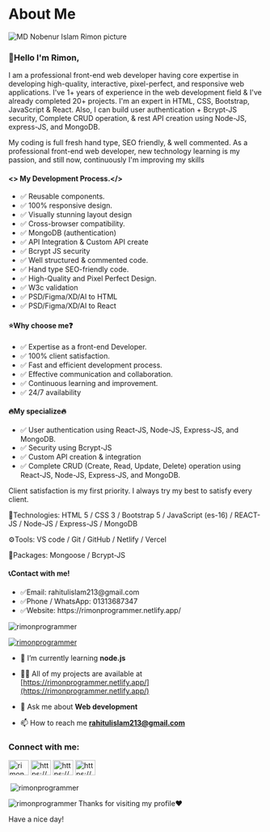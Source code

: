 <h1>About Me</h1>

<img src="https://scontent.fdac24-3.fna.fbcdn.net/v/t39.30808-6/411878320_316203688041623_3075447041091224210_n.png?_nc_cat=109&ccb=1-7&_nc_sid=5f2048&_nc_ohc=_hCDt_RJzpUAX9VsKlc&_nc_oc=Adjgcmi3d5KPu4Hfe6xvfcKxUqre0iP9owdpvWTcr_o-ikeeTO2QZp_nO7_oyxVIbuk&_nc_ht=scontent.fdac24-3.fna&oh=00_AfAxYscdILfQKiND90kIrgBO6MlXaNIfEf1QQ-ToHYf6CQ&oe=66058521" alt="MD Nobenur Islam Rimon picture" /> 

<h3>🤝Hello I'm Rimon,</h3>
<p>I am a professional front-end web developer having core expertise in developing high-quality, interactive, pixel-perfect, and responsive web applications. I've 1+ years of experience in the web development field & I've already completed 20+ projects. I'm an expert in HTML, CSS, Bootstrap, JavaScript & React. Also, I can build user authentication + Bcrypt-JS security, Complete CRUD operation, & rest API creation using Node-JS, express-JS, and MongoDB.</p>
<p>My coding is full fresh hand type, SEO friendly, & well commented. As a professional front-end web developer, new technology learning is my passion, and still now, continuously I'm improving my skills</p>

<h4> &lt;&gt; My Development Process.&lt;/&gt;</h4>
<ul>
  <li>✅ Reusable components.</li>
  <li>✅ 100% responsive design.</li>
  <li>✅ Visually stunning layout design</li>
  <li>✅ Cross-browser compatibility.</li>
  <li>✅ MongoDB (authentication)</li>
  <li>✅ API Integration & Custom API create</li>
  <li>✅ Bcrypt JS security</li>
  <li>✅ Well structured & commented code.</li>
  <li>✅ Hand type SEO-friendly code.</li>
  <li>✅ High-Quality and Pixel Perfect Design.</li>
  <li>✅ W3c validation</li>
  <li>✅ PSD/Figma/XD/AI to HTML</li>
  <li>✅ PSD/Figma/XD/AI to React</li>
</ul>

<h4>⭐Why choose me❓</h4>
<ul>
  <li>✅ Expertise as a front-end Developer.</li>
  <li>✅ 100% client satisfaction.</li>
  <li>✅ Fast and efficient development process.</li>
  <li>✅ Effective communication and collaboration.</li>
  <li>✅ Continuous learning and improvement.</li>
  <li>✅ 24/7 availability</li>
</ul>

<h4>🔥My specialize🔥</h4>
<ul>
  <li>✅ User authentication using React-JS, Node-JS, Express-JS, and MongoDB.</li>
  <li>✅ Security using Bcrypt-JS</li>
  <li>✅ Custom API creation & integration</li>
  <li>✅ Complete CRUD (Create, Read, Update, Delete) operation using React-JS, Node-JS, Express-JS, and MongoDB.</li>
</ul>

<p>Client satisfaction is my first priority. I always try my best to satisfy every client.</p>

<p>📡Technologies: HTML 5 / CSS 3 / Bootstrap 5 / JavaScript (es-16) / REACT-JS / Node-JS / Express-JS / MongoDB</p>
<p>⚙️Tools: VS code / Git / GitHub / Netlify / Vercel</p>
<p>🥡Packages: Mongoose / Bcrypt-JS</p>

<h4>📞Contact with me!</h4>
<ul>
  <li>✅Email: rahitulislam213@gmail.com</li>
  <li>✅Phone / WhatsApp: 01313687347</li>
  <li>✅Website: https://rimonprogrammer.netlify.app/</li>
</ul>

<p align="left"> <img src="https://komarev.com/ghpvc/?username=rimonprogrammer&label=Profile%20views&color=0e75b6&style=flat" alt="rimonprogrammer" /> </p>
<p align="left"> <a href="https://twitter.com/rimonprogrammer" target="blank"><img src="https://img.shields.io/twitter/follow/rimonprogrammer?logo=twitter&style=for-the-badge" alt="rimonprogrammer" /></a> </p>

- 🌱 I’m currently learning **node.js**

- 👨‍💻 All of my projects are available at [https://rimonprogrammer.netlify.app/](https://rimonprogrammer.netlify.app/)

- 💬 Ask me about **Web development**

- 📫 How to reach me **rahitulislam213@gmail.com**

<h3 align="left">Connect with me:</h3>
<p align="left">
<a href="https://twitter.com/rimonprogrammer" target="blank"><img align="center" src="https://raw.githubusercontent.com/rahuldkjain/github-profile-readme-generator/master/src/images/icons/Social/twitter.svg" alt="rimonprogrammer" height="30" width="40" /></a>
<a href="https://linkedin.com/in/https://www.linkedin.com/in/nobenur-islam-rimon-programmer/" target="blank"><img align="center" src="https://raw.githubusercontent.com/rahuldkjain/github-profile-readme-generator/master/src/images/icons/Social/linked-in-alt.svg" alt="https://www.linkedin.com/in/nobenur-islam-rimon-programmer/" height="30" width="40" /></a>
<a href="https://fb.com/https://www.facebook.com/rimonprogrammer/" target="blank"><img align="center" src="https://raw.githubusercontent.com/rahuldkjain/github-profile-readme-generator/master/src/images/icons/Social/facebook.svg" alt="https://www.facebook.com/rimonprogrammer/" height="30" width="40" /></a>
<a href="https://instagram.com/https://www.instagram.com/rahitul_islam_rimon/" target="blank"><img align="center" src="https://raw.githubusercontent.com/rahuldkjain/github-profile-readme-generator/master/src/images/icons/Social/instagram.svg" alt="https://www.instagram.com/rahitul_islam_rimon/" height="30" width="40" /></a>
</p>

<p>&nbsp;<img align="center" src="https://github-readme-stats.vercel.app/api?username=rimonprogrammer&show_icons=true&locale=en" alt="rimonprogrammer" /></p>

<p><img align="left" src="https://github-readme-stats.vercel.app/api/top-langs?username=rimonprogrammer&show_icons=true&locale=en&layout=compact" alt="rimonprogrammer" /></p>

<p>Thanks for visiting my profile❤️</p>
<p>Have a nice day!</p>
